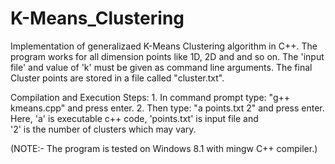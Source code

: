 # K-Means_Clustering
Implementation of generalizaed K-Means Clustering algorithm in C++.
The program works for all dimension points like 1D, 2D and and so on.
The 'input file' and value of 'k' must be given as command line arguments.
The final Cluster points are stored in a file called "cluster.txt".

Compilation and Execution Steps:
	1. In command prompt type: "g++ kmeans.cpp" and press enter.
	2. Then type: "a points.txt 2" and press enter.
			Here, 'a' is executable c++ code,
			      'points.txt' is input file and	
				    '2' is the number of clusters which may vary.





(NOTE:- The program is tested on Windows 8.1 with mingw C++ compiler.)
